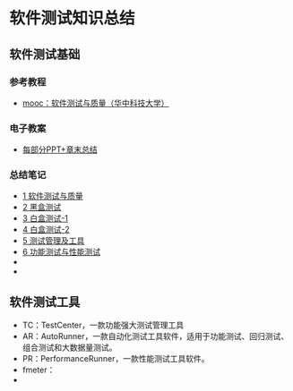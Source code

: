 # 软件测试知识总结

## 软件测试基础

### 参考教程
- [mooc：软件测试与质量（华中科技大学）](https://www.bilibili.com/video/av41927520)

### 电子教案
- [每部分PPT+章末总结](https://github.com/anliux/SoftwareTest/tree/master/intro/docs)

### 总结笔记
- [1 软件测试与质量](https://github.com/anliux/SoftwareTest/blob/master/intro/notes/1-%E8%BD%AF%E4%BB%B6%E6%B5%8B%E8%AF%95%E4%B8%8E%E8%B4%A8%E9%87%8F%E6%A6%82%E8%BF%B0.md)
- [2 黑盒测试](https://github.com/anliux/SoftwareTest/blob/master/intro/notes/2-%E9%BB%91%E7%9B%92%E6%B5%8B%E8%AF%95.md)
- [3 白盒测试-1](https://github.com/anliux/SoftwareTest/blob/master/intro/notes/3-%E7%99%BD%E7%9B%92%E6%B5%8B%E8%AF%95-1.md)
- [4 白盒测试-2](https://github.com/anliux/SoftwareTest/blob/master/intro/notes/4-%E7%99%BD%E7%9B%92%E6%B5%8B%E8%AF%95-2.md)
- [5 测试管理及工具](https://github.com/anliux/SoftwareTest/blob/master/intro/notes/5-%E6%B5%8B%E8%AF%95%E7%AE%A1%E7%90%86%E5%8F%8A%E5%B7%A5%E5%85%B7.md)
- [6 功能测试与性能测试]()
- []()
- []()



## 软件测试工具
- TC：TestCenter，一款功能强大测试管理工具
- AR：AutoRunner，一款自动化测试工具软件，适用于功能测试、回归测试、组合测试和大数据量测试。
- PR：PerformanceRunner，一款性能测试工具软件。
- fmeter：
- 
